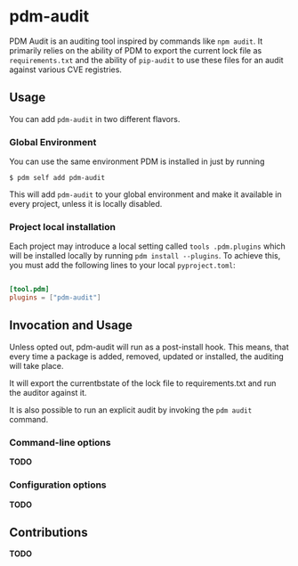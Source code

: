 # pdm-audit

PDM Audit is an auditing tool inspired by commands like `npm audit`. It primarily relies on the ability of PDM to export the current lock file as `requirements.txt` and the ability of `pip-audit` to use these files for an audit against various CVE registries.

## Usage

You can add `pdm-audit` in two different flavors.

### Global Environment

You can use the same environment PDM is installed in just by running

```shell
$ pdm self add pdm-audit
```

This will add `pdm-audit` to your global environment and make it available in every project, unless it is locally disabled.

### Project local installation

Each project may introduce a local setting called  `tools
.pdm.plugins` which will be installed locally by running `pdm install --plugins`. To achieve this, you must add the following lines to your local `pyproject.toml`:

```toml

[tool.pdm]
plugins = ["pdm-audit"]
```

## Invocation and Usage

Unless opted out, pdm-audit will run as a post-install hook. This means, that every time a package is added, removed, updated or installed, the auditing will take place.

It will export the currentbstate of the lock file to requirements.txt and run the auditor against it.

It is also possible to run an explicit audit by invoking the `pdm audit` command.

### Command-line options

**TODO**

### Configuration options

**TODO**

## Contributions

**TODO**
